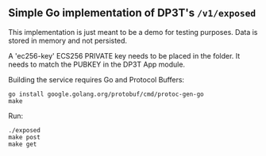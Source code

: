 ## Simple Go implementation of DP3T's `/v1/exposed`

This implementation is just meant to be a demo for testing purposes.
Data is stored in memory and not persisted.

A 'ec256-key' ECS256 PRIVATE key needs to be placed in the folder. It needs to match the PUBKEY in the DP3T App module.

Building the service requires Go and Protocol Buffers:

```
go install google.golang.org/protobuf/cmd/protoc-gen-go
make
```

Run:

```
./exposed
make post
make get
```
